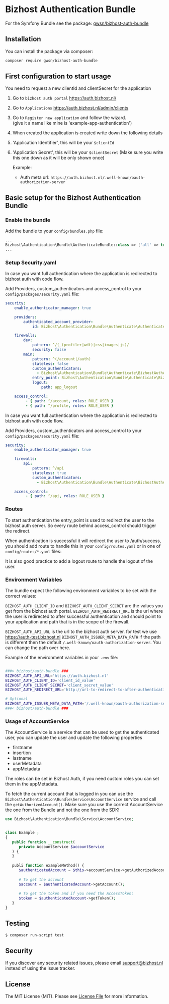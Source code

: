 # Bizhost Authentication Bundle
For the Symfony Bundle see the package: [gwsn/bizhost-auth-bundle](https://gitlab.com/gwsn/packages/bizhost-auth-bundle)

## Installation
You can install the package via composer:

``` bash
composer require gwsn/bizhost-auth-bundle
```

## First configuration to start usage

You need to request a new clientId and clientSecret for the application

1. Go to `bizhost auth portal` https://auth.bizhost.nl/
2. Go to `Applications` https://auth.bizhost.nl/admin/clients
3. Go to `Register new application` and follow the wizard.  
   (give it a name like mine is 'example-app-authentication')
5. When created the application is created write down the following details
6. 'Application Identifier', this will be your `$clientId`
7. 'Application Secret', this will be your `$clientSecret`
   (Make sure you write this one down as it will be only shown once)

   Example:
    - Auth meta url: `https://auth.bizhost.nl/.well-known/oauth-authorization-server`


## Basic setup for the Bizhost Authentication Bundle


### Enable the bundle
Add the bundle to your `config/bundles.php` file:

``` php
...
Bizhost\Authentication\Bundle\AuthenticateBundle::class => ['all' => true],
...
```

### Setup Security.yaml
In case you want full authentication where the application is redirected to bizhost auth with code flow. 

Add Providers, custom_authenticators and access_control to your `config/packages/security.yaml` file:
``` yaml
security:
    enable_authenticator_manager: true

    providers:
        authenticated_account_provider:
            id: Bizhost\Authentication\Bundle\Authenticate\AuthenticatedAccountProvider

    firewalls:
        dev:
            pattern: ^/(_(profiler|wdt)|css|images|js)/
            security: false
        main:
            pattern: ^(/account|/auth)
            stateless: false
            custom_authenticators:
              - Bizhost\Authentication\Bundle\Authenticate\BizhostAuthAuthenticator
            entry_point: Bizhost\Authentication\Bundle\Authenticate\BizhostAuthAuthenticator
            logout:
                path: app_logout

    access_control:
         - { path: ^/account, roles: ROLE_USER }
         - { path: ^/profile, roles: ROLE_USER }

```

In case you want full authentication where the application is redirected to bizhost auth with code flow.

Add Providers, custom_authenticators and access_control to your `config/packages/security.yaml` file:
``` yaml
security:
    enable_authenticator_manager: true

    firewalls:
        api:
            pattern: ^/api
            stateless: true
            custom_authenticators:
              - Bizhost\Authentication\Bundle\Authenticate\BizhostAuthAccessTokenAuthenticator

    access_control:
         - { path: ^/api, roles: ROLE_USER }

```

### Routes
To start authentication the entry_point is used to redirect the user to the bizhost auth server.
So every route behind access_control should trigger the redirect.

When authentication is successful it will redirect the user to /auth/success, 
you should add route to handle this in your `config/routes.yaml` or in one of `config/routes/*.yaml` files:

It is also good practice to add a logout route to handle the logout of the user.

### Environment Variables
The bundle expect the following environment variables to be set with the correct values:

`BIZHOST_AUTH_CLIENT_ID` and `BIZHOST_AUTH_CLIENT_SECRET` are the values you get from the bizhost auth portal.
`BIZHOST_AUTH_REDIRECT_URL` is the url where the user is redirected to after successful authentication and should point
to your application and path that is in the scope of the firewall.

`BIZHOST_AUTH_API_URL` is the url to the bizhost auth server. for test we use https://auth-test.bizhost.nl
`BIZHOST_AUTH_ISSUER_META_DATA_PATH` if the path is different then the default `/.well-known/oauth-authorization-server`. You can change the path over here.

Example of the environment variables in your `.env` file:
``` bash

###> bizhost/auth-bundle ###
BIZHOST_AUTH_API_URL='https://auth.bizhost.nl'
BIZHOST_AUTH_CLIENT_ID='client_id_value'
BIZHOST_AUTH_CLIENT_SECRET='client_secret_value'
BIZHOST_AUTH_REDIRECT_URL='http://url-to-redirect-to-after-authentication' 

# Optional
BIZHOST_AUTH_ISSUER_META_DATA_PATH='/.well-known/oauth-authorization-server'
###< bizhost/auth-bundle ###
```

### Usage of AccountService

The AccountService is a service that can be used to get the authenticated user, you can update the user and update the following properties
- firstname
- insertion
- lastname
- userMetadata
- appMetadata

The roles can be set in Bizhost Auth, if you need custom roles you can set them in the appMetadata.

To fetch the current account that is logged in you can use the `Bizhost\Authentication\Bundle\Service\AccountService` service and call the `getAuthorizedAccount()`.
Make sure you use the correct AccountService the one from the Bundle and not the one from the SDK!

``` php
use Bizhost\Authentication\Bundle\Service\AccountService;


class Example ;
{
   public function __construct(
      private AccountService $accountService
   ) {
   }
   
   publi function exampleMethod() {
      $authenticatedAccount = $this->accountService->getAuthorizedAccount();
      
      # To get the account
      $account = $authenticatedAccount->getAccount();
      
      # To get the token and if you need the AccessToken:
      $token = $authenticatedAccount->getToken();
   }
}
```


## Testing

``` bash
$ composer run-script test
```

## Security

If you discover any security related issues, please email support@bizhost.nl instead of using the issue tracker.


## License

The MIT License (MIT). Please see [License File](LICENSE.md) for more information.
